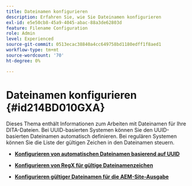 ```yaml
---
title: Dateinamen konfigurieren
description: Erfahren Sie, wie Sie Dateinamen konfigurieren
exl-id: e5e50cb8-45a9-4045-abac-88a3de62803d
feature: Filename Configuration
role: Admin
level: Experienced
source-git-commit: 0513ecac38840a4cc649758bd1180edff1f8aed1
workflow-type: tm+mt
source-wordcount: '70'
ht-degree: 0%

---
```


# Dateinamen konfigurieren {#id214BD010GXA}

Dieses Thema enthält Informationen zum Arbeiten mit Dateinamen für Ihre DITA-Dateien. Bei UUID-basierten Systemen können Sie den UUID-basierten Dateinamen automatisch definieren. Bei regulären Systemen können Sie die Liste der gültigen Zeichen in den Dateinamen steuern.

- **[Konfigurieren von automatischen Dateinamen basierend auf UUID](conf-auto-uuid-filenames.md)**

- **[Konfigurieren von RegX für gültige Dateinamenzeichen](conf-file-names-valid-regx.md)**

- **[Konfigurieren gültiger Dateinamen für die AEM-Site-Ausgabe](conf-file-names-valid-regx-aem-site-output.md)**
